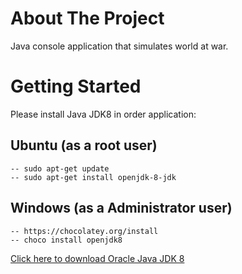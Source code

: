 # About The Project

Java console application that simulates world at war.

# Getting Started

Please install Java JDK8 in order application:

## Ubuntu (as a root user)

    -- sudo apt-get update
    -- sudo apt-get install openjdk-8-jdk

## Windows (as a Administrator user)

    -- https://chocolatey.org/install
    -- choco install openjdk8

<div align="left">
    <a href="https://www.oracle.com/ie/java/technologies/javase/javase8-archive-downloads.html" target="_blank">Click here to download Oracle Java JDK 8</a>
</div>
